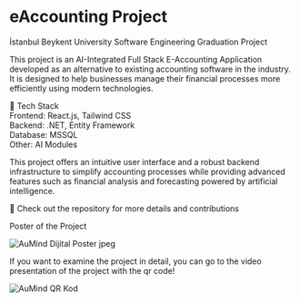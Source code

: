 # eAccounting Project
 İstanbul Beykent University Software Engineering Graduation Project


This project is an AI-Integrated Full Stack E-Accounting Application developed as an alternative to existing accounting software in the industry. It is designed to help businesses manage their financial processes more efficiently using modern technologies.

🚀 Tech Stack </br>
Frontend: React.js, Tailwind CSS </br>
Backend: .NET, Entity Framework </br>
Database: MSSQL </br>
Other: AI Modules </br>

This project offers an intuitive user interface and a robust backend infrastructure to simplify accounting processes while providing advanced features such as financial analysis and forecasting powered by artificial intelligence.

📌 Check out the repository for more details and contributions

Poster of the Project

![AuMind Dijital Poster jpeg](https://github.com/user-attachments/assets/2f3d3772-fe20-4006-a626-ca9adc818330)

If you want to examine the project in detail, you can go to the video presentation of the project with the qr code!

![AuMind QR Kod](https://github.com/user-attachments/assets/212dcf9b-7e78-4d35-9b9b-d19b41315efb)
